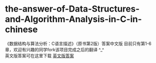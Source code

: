 # the-answer-of-Data-Structures-and-Algorithm-Analysis-in-C-in-chinese
《数据结构与算法分析：C语言描述》（原书第2版）答案中文版
目前只有第1-6章，欢迎有兴趣的同学fork该项目完成之后的翻译 ^_^  
英文版答案可在这里下载 [英文版答案](https://github.com/jerryxgh/Workspaces/tree/master/c%26c%2B%2B/%E6%95%B0%E6%8D%AE%E7%BB%93%E6%9E%84%E4%B8%8E%E7%AE%97%E6%B3%95%E5%88%86%E6%9E%90/%E6%95%B0%E6%8D%AE%E7%BB%93%E6%9E%84%E4%B8%8E%E7%AE%97%E6%B3%95%E5%88%86%E6%9E%90%E6%BA%90%E4%BB%A3%E7%A0%81%E4%B8%8E%E7%AD%94%E6%A1%88/%E6%95%B0%E6%8D%AE%E7%BB%93%E6%9E%84%E4%B8%8E%E7%AE%97%E6%B3%95%E5%88%86%E6%9E%90%E7%AD%94%E6%A1%88)
